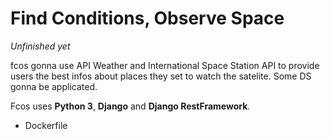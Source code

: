 # Find Conditions, Observe Space

*Unfinished yet*

fcos gonna use API Weather and International Space Station API to provide users the best infos about places they set to watch the satelite. Some DS gonna be applicated.

Fcos uses **Python 3**, **Django** and **Django RestFramework**.

+ Dockerfile
